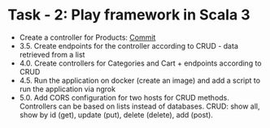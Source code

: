 # Task - 2: Play framework in Scala 3

- Create a controller for Products: [Commit](https://github.com/viashchuk/ebiznes/commit/757b6d887514b83db917afe91e1f058d04cf8a6d)
- 3.5. Create endpoints for the controller according to CRUD - data retrieved from a list 
- 4.0. Create controllers for Categories and Cart + endpoints according to CRUD 
- 4.5. Run the application on docker (create an image) and add a script to run the application via ngrok 
- 5.0. Add CORS configuration for two hosts for CRUD methods. Controllers can be based on lists instead of databases. CRUD: show all, show by id (get), update (put), delete (delete), add (post).